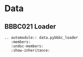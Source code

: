 # Data

## BBBC021 Loader

```{eval-rst}
.. automodule:: data.pybbbc_loader
   :members:
   :undoc-members:
   :show-inheritance:
```